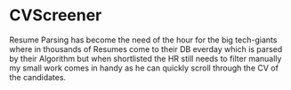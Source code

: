# CVScreener
Resume Parsing has become the need of the hour for the big tech-giants where in thousands of Resumes come to their DB everday which is parsed by their Algorithm but when 
shortlisted the HR still needs to filter manually my small work comes in handy as he can quickly scroll through the CV of the candidates.
